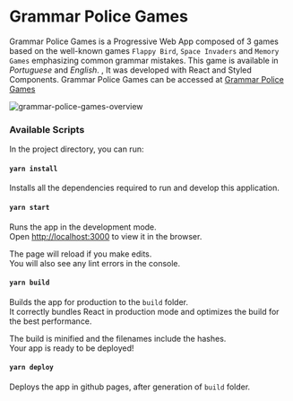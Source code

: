 # Grammar Police Games

Grammar Police Games is a Progressive Web App composed of 3 games based on the well-known games `Flappy Bird`, `Space Invaders` and `Memory Games` emphasizing common grammar mistakes. This game is available in _Portuguese_ and _English_. , It was developed with React and Styled Components. Grammar Police Games can be accessed at [Grammar Police Games](https://marianapatcosta.github.io/grammar-police-games/)

![grammar-police-games-overview](https://user-images.githubusercontent.com/43031902/124002371-8e120200-d9cd-11eb-9afe-7ef7ad1d2663.png)


### Available Scripts

In the project directory, you can run:

#### `yarn install`

Installs all the dependencies required to run and develop this application.

#### `yarn start`

Runs the app in the development mode.\
Open [http://localhost:3000](http://localhost:3000) to view it in the browser.

The page will reload if you make edits.\
You will also see any lint errors in the console.

#### `yarn build`

Builds the app for production to the `build` folder.\
It correctly bundles React in production mode and optimizes the build for the best performance.

The build is minified and the filenames include the hashes.\
Your app is ready to be deployed!

#### `yarn deploy`

Deploys the app in github pages, after generation of `build` folder.
